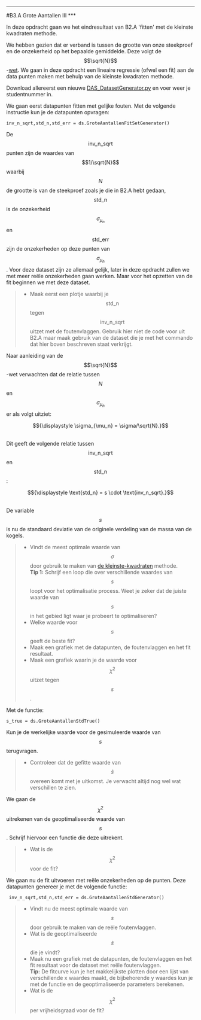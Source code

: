 *****
<a name="B3.A"></a>

#B3.A Grote Aantallen III ***

In deze opdracht gaan we het eindresultaat van B2.A 'fitten' met de kleinste kwadraten methode. 

We hebben gezien dat er verband is tussen de grootte van onze steekproef en de onzekerheid op het bepaalde gemiddelde. Deze volgt de $$\sqrt{N}$$-[wet](/blok-2/wet-van-grote-aantallen). We gaan in deze opdracht een lineaire regressie (ofwel een fit) aan de data punten maken met behulp van de kleinste kwadraten methode. 

Download allereerst een nieuwe [DAS_DatasetGenerator.py](DAS_DatasetGenerator.py) en voer weer je studentnummer in. 

We gaan eerst datapunten fitten met gelijke fouten.
Met de volgende instructie kun je de datapunten opvragen: 

	inv_n_sqrt,std_n,std_err = ds.GroteAantallenFitSetGenerator() 

De $$\text{inv_n_sqrt}$$ punten zijn de waardes van $$1/\sqrt{N}$$ waarbij $$N$$ de grootte is van de steekproef zoals je die in B2.A hebt gedaan, $$\text{std_n}$$ is de onzekerheid $$\sigma_{\mu_n}$$ en $$\text{std_err}$$ zijn de onzekerheden op deze punten van $$\sigma_{\mu_n}$$. Voor deze dataset zijn ze allemaal gelijk, later in deze opdracht zullen we met meer reële onzekerheden gaan werken. Maar voor het opzetten van de fit beginnen we met deze dataset.

> * Maak eerst een plotje waarbij je $$\text{std_n}$$ tegen $$\text{inv_n_sqrt}$$ uitzet met de foutenvlaggen. Gebruik hier niet de code voor uit B2.A maar maak gebruik van de dataset die je met het commando dat hier boven beschreven staat verkrijgt.

Naar aanleiding van de $$\sqrt{N}$$-wet verwachten dat de relatie tussen $$N$$ en $$\sigma_{\mu_n}$$ er als volgt uitziet:<br>
<center>$${\displaystyle \sigma_{\mu_n} = \sigma/\sqrt{N}.}$$</center><br>

Dit geeft de volgende relatie tussen 
$$\text{inv_n_sqrt}$$ en $$\text{std_n}$$:<br>

<center>$${\displaystyle \text{std_n} = s \cdot \text{inv_n_sqrt}.}$$</center><br>

De variable $$s$$ is nu de standaard deviatie van de originele verdeling van de massa van de kogels.

> * Vindt de meest optimale waarde van $$\sigma$$ door gebruik te maken van [de kleinste-kwadraten](/blok-3/kleinste-kwadraten) methode. <br>
> **Tip 1:** Schrijf een loop die over verschillende waardes van $$s$$ loopt voor het optimalisatie process. Weet je zeker dat de juiste waarde van $$s$$  in het gebied ligt waar je probeert te optimaliseren?<br>
> * Welke waarde voor $$s$$ geeft de beste fit? <br>
> * Maak een grafiek met de datapunten, de foutenvlaggen en het fit resultaat. 
> * Maak een grafiek waarin je de waarde voor $$\chi^2$$ uitzet tegen $$s$$.

Met de functie:
	
	s_true = ds.GroteAantallenStdTrue()

Kun je de werkelijke waarde voor de gesimuleerde waarde van $$s$$ terugvragen. 

> * Controleer dat de gefitte waarde van $$\hat{s}$$ overeen komt met je uitkomst. Je verwacht altijd nog wel wat verschillen te zien. 

We gaan de $$\chi^2$$ uitrekenen van de geoptimaliseerde waarde van $$s$$. 
Schrijf hiervoor een functie die deze uitrekent. 

> * Wat is de $$\chi^2$$ voor de fit?

We gaan nu de fit uitvoeren met reële onzekerheden op de punten. Deze datapunten genereer je met de volgende functie: 

	 inv_n_sqrt,std_n,std_err = ds.GroteAantallenStdGenerator()
 
> * Vindt nu de meest optimale waarde van $$s$$ door gebruik te maken van de reële foutenvlaggen. 
> * Wat is de geoptimaliseerde $$\hat{s}$$ die je vindt?
> * Maak nu een grafiek met de datapunten, de foutenvlaggen en het fit resultaat voor de dataset met reële foutenvlaggen.  
> **Tip:** De fitcurve kun je het makkelijkste plotten door een lijst van verschillende x waardes maakt, de bijbehorende y waardes kun je met de functie en de geoptimaliseerde parameters berekenen.
> * Wat is de $$\chi^2$$ per vrijheidsgraad voor de fit?
